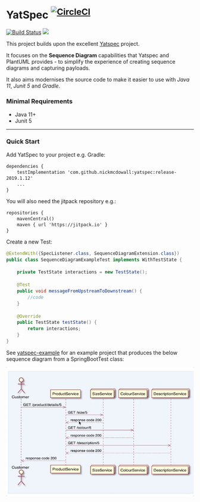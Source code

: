 # YatSpec <sup>[![CircleCI](https://circleci.com/gh/nickmcdowall/yatspec.svg?style=svg)](https://circleci.com/gh/nickmcdowall/yatspec)</sup>

 [![Build Status](https://travis-ci.com/nickmcdowall/yatspec.svg?branch=master)](https://travis-ci.com/nickmcdowall/yatspec)
 [![](https://jitpack.io/v/nickmcdowall/yatspec.svg)](https://jitpack.io/#nickmcdowall/yatspec)


This project builds upon the excellent [Yatspec](https://github.com/bodar/yatspec) project.

It focuses on the **Sequence Diagram** capabilities that Yatspec and PlantUML provides - to simplify the experience of creating sequence diagrams and capturing payloads.

It also aims modernises the source code to make it easier to use with _Java 11_, _Junit 5_ and _Gradle_. 

### Minimal Requirements ###
* Java 11+
* Junit 5
---

### Quick Start ###

Add YatSpec to your project e.g. Gradle:

````
dependencies {
    testImplementation 'com.github.nickmcdowall:yatspec:release-2019.1.12'
    ...
}
````

You will also need the jitpack repository e.g.:
````
repositories {
    mavenCentral()
    maven { url 'https://jitpack.io' }
}
````

Create a new Test:

```java
@ExtendWith({SpecListener.class, SequenceDiagramExtension.class})
public class SequenceDiagramExampleTest implements WithTestState {

    private TestState interactions = new TestState();

    @Test
    public void messageFromUpstreamToDownstream() {
        //code
    }

    @Override
    public TestState testState() {
        return interactions;
    }
}
```

See [yatspec-example](https://github.com/nickmcdowall/yatspec-example) for an example project that produces the below sequence diagram from 
a SpringBootTest class:

![example sequence diagram gif](https://github.com/nickmcdowall/yatspec-example/blob/master/sequence_diagram_example.gif)